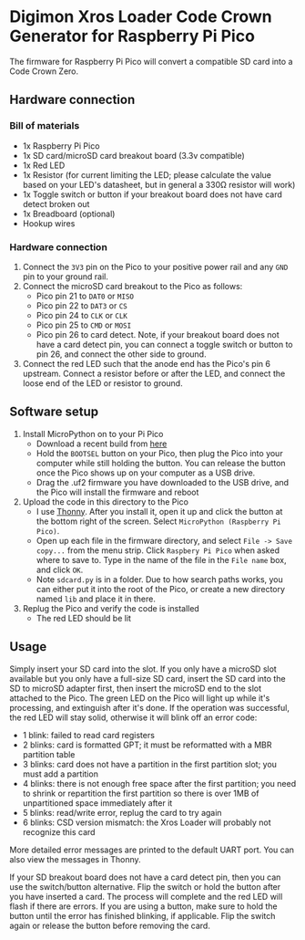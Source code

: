Digimon Xros Loader Code Crown Generator for Raspberry Pi Pico
==============================================================

The firmware for Raspberry Pi Pico will convert a compatible SD card into a
Code Crown Zero.

Hardware connection
-------------------

### Bill of materials

- 1x Raspberry Pi Pico
- 1x SD card/microSD card breakout board (3.3v compatible)
- 1x Red LED
- 1x Resistor (for current limiting the LED; please calculate the value based
  on your LED's datasheet, but in general a 330Ω resistor will work)
- 1x Toggle switch or button if your breakout board does not have card detect
  broken out
- 1x Breadboard (optional)
- Hookup wires

### Hardware connection

1. Connect the `3V3` pin on the Pico to your positive power rail and any `GND`
   pin to your ground rail.
2. Connect the microSD card breakout to the Pico as follows:
   - Pico pin 21 to `DAT0` or `MISO`
   - Pico pin 22 to `DAT3` or `CS`
   - Pico pin 24 to `CLK` or `CLK`
   - Pico pin 25 to `CMD` or `MOSI`
   - Pico pin 26 to card detect. Note, if your breakout board does not have a
     card detect pin, you can connect a toggle switch or button to pin 26, and
     connect the other side to ground.
3. Connect the red LED such that the anode end has the Pico's pin 6 upstream.
   Connect a resistor before or after the LED, and connect the loose end of the
   LED or resistor to ground.

Software setup
--------------

1. Install MicroPython on to your Pi Pico
   - Download a recent build from [here](https://micropython.org/download/rp2-pico/)
   - Hold the `BOOTSEL` button on your Pico, then plug the Pico into your
     computer while still holding the button. You can release the button
     once the Pico shows up on your computer as a USB drive.
   - Drag the .uf2 firmware you have downloaded to the USB drive, and the
     Pico will install the firmware and reboot
2. Upload the code in this directory to the Pico
   - I use [Thonny](https://thonny.org/). After you install it, open it up
     and click the button at the bottom right of the screen. Select
     `MicroPython (Raspberry Pi Pico)`.
   - Open up each file in the firmware directory, and select `File ->
     Save copy...` from the menu strip. Click `Raspbery Pi Pico` when asked
     where to save to. Type in the name of the file in the `File name` box,
     and click `OK`.
   - Note `sdcard.py` is in a folder. Due to how search paths works, you can
     either put it into the root of the Pico, or create a new directory named
     `lib` and place it in there.
3. Replug the Pico and verify the code is installed
   - The red LED should be lit

Usage
-----

Simply insert your SD card into the slot. If you only have a microSD slot
available but you only have a full-size SD card, insert the SD card into the
SD to microSD adapter first, then insert the microSD end to the slot attached
to the Pico. The green LED on the Pico will light up while it's processing,
and extinguish after it's done. If the operation was successful, the red LED
will stay solid, otherwise it will blink off an error code:

- 1 blink: failed to read card registers
- 2 blinks: card is formatted GPT; it must be reformatted with a MBR partition
  table
- 3 blinks: card does not have a partition in the first partition slot; you
  must add a partition
- 4 blinks: there is not enough free space after the first partition; you need
  to shrink or repartition the first partition so there is over 1MB of
  unpartitioned space immediately after it
- 5 blinks: read/write error, replug the card to try again
- 6 blinks: CSD version mismatch: the Xros Loader will probably not recognize
  this card

More detailed error messages are printed to the default UART port. You can
also view the messages in Thonny.

If your SD breakout board does not have a
card detect pin, then you can use the switch/button alternative. Flip the
switch or hold the button after you have inserted a card. The process will
complete and the red LED will flash if there are errors. If you are using a
button, make sure to hold the button until the error has finished blinking, if
applicable. Flip the switch again or release the button before removing the
card.
